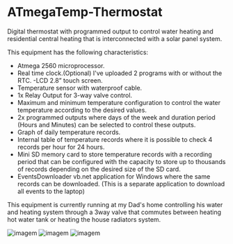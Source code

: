 # ATmegaTemp-Thermostat

Digital thermostat with programmed output to control water heating and residential central heating that is interconnected with a solar panel system.

This equipment has the following characteristics:
- Atmega 2560 microprocessor.
- Real time clock.(Optional) I've uploaded 2 programs with or without the RTC. 
-LCD 2.8” touch screen.
- Temperature sensor with waterproof cable.
- 1x Relay Output for 3-way valve control.
- Maximum and minimum temperature configuration to control the water temperature according to the desired values.
- 2x programmed outputs where days of the week and duration period (Hours and Minutes) can be selected to control these outputs.
- Graph of daily temperature records.
- Internal table of temperature records where it is possible to check 4 records per hour for 24 hours.
- Mini SD memory card to store temperature records with a recording period that can be configured with the capacity to store up to thousands of records depending on the desired size of the SD card.
- EventsDownloader vb.net application for Windows where the same records can be downloaded. (This is a separate application to download all events to the laptop)

This equipment is currently running at my Dad's home controlling his water and heating system through a 3way valve that commutes between heating hot water tank or heating the house radiators system. 


![imagem](https://github.com/JoaoPires92/ATmegaTemp-Thermostat/assets/165892597/15ab58ce-829f-4dc1-8ae3-41d1b21eadc0)
![imagem](https://github.com/JoaoPires92/ATmegaTemp-Thermostat/assets/165892597/4a6e9806-27b6-464f-b2a7-f44c7dda65d4)
![imagem](https://github.com/JoaoPires92/ATmegaTemp-Thermostat/assets/165892597/a89ed3c5-0f4e-4dcd-a05d-4a4caf1218fb)



